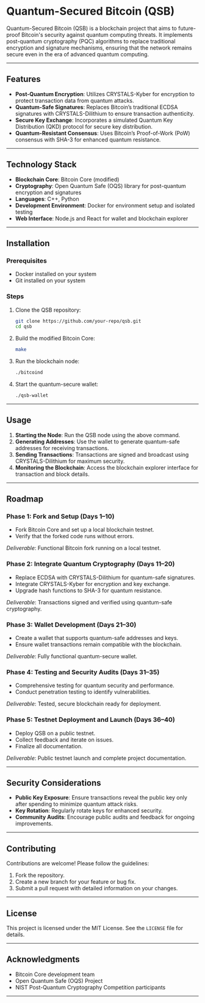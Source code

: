 # Quantum-Secured Bitcoin (QSB)

Quantum-Secured Bitcoin (QSB) is a blockchain project that aims to future-proof Bitcoin's security against quantum computing threats. It implements post-quantum cryptography (PQC) algorithms to replace traditional encryption and signature mechanisms, ensuring that the network remains secure even in the era of advanced quantum computing.

---

## Features

- **Post-Quantum Encryption**: Utilizes CRYSTALS-Kyber for encryption to protect transaction data from quantum attacks.
- **Quantum-Safe Signatures**: Replaces Bitcoin’s traditional ECDSA signatures with CRYSTALS-Dilithium to ensure transaction authenticity.
- **Secure Key Exchange**: Incorporates a simulated Quantum Key Distribution (QKD) protocol for secure key distribution.
- **Quantum-Resistant Consensus**: Uses Bitcoin’s Proof-of-Work (PoW) consensus with SHA-3 for enhanced quantum resistance.

---

## Technology Stack

- **Blockchain Core**: Bitcoin Core (modified)
- **Cryptography**: Open Quantum Safe (OQS) library for post-quantum encryption and signatures
- **Languages**: C++, Python
- **Development Environment**: Docker for environment setup and isolated testing
- **Web Interface**: Node.js and React for wallet and blockchain explorer

---

## Installation

### Prerequisites
- Docker installed on your system
- Git installed on your system

### Steps

1. Clone the QSB repository:
   ```bash
   git clone https://github.com/your-repo/qsb.git
   cd qsb
   ```
2. Build the modified Bitcoin Core:
   ```bash
   make
   ```
3. Run the blockchain node:
   ```bash
   ./bitcoind
   ```
4. Start the quantum-secure wallet:
   ```bash
   ./qsb-wallet
   ```

---

## Usage

1. **Starting the Node**: Run the QSB node using the above command.
2. **Generating Addresses**: Use the wallet to generate quantum-safe addresses for receiving transactions.
3. **Sending Transactions**: Transactions are signed and broadcast using CRYSTALS-Dilithium for maximum security.
4. **Monitoring the Blockchain**: Access the blockchain explorer interface for transaction and block details.

---

## Roadmap

### **Phase 1: Fork and Setup (Days 1–10)**
- Fork Bitcoin Core and set up a local blockchain testnet.
- Verify that the forked code runs without errors.

*Deliverable*: Functional Bitcoin fork running on a local testnet.

### **Phase 2: Integrate Quantum Cryptography (Days 11–20)**
- Replace ECDSA with CRYSTALS-Dilithium for quantum-safe signatures.
- Integrate CRYSTALS-Kyber for encryption and key exchange.
- Upgrade hash functions to SHA-3 for quantum resistance.

*Deliverable*: Transactions signed and verified using quantum-safe cryptography.

### **Phase 3: Wallet Development (Days 21–30)**
- Create a wallet that supports quantum-safe addresses and keys.
- Ensure wallet transactions remain compatible with the blockchain.

*Deliverable*: Fully functional quantum-secure wallet.

### **Phase 4: Testing and Security Audits (Days 31–35)**
- Comprehensive testing for quantum security and performance.
- Conduct penetration testing to identify vulnerabilities.

*Deliverable*: Tested, secure blockchain ready for deployment.

### **Phase 5: Testnet Deployment and Launch (Days 36–40)**
- Deploy QSB on a public testnet.
- Collect feedback and iterate on issues.
- Finalize all documentation.

*Deliverable*: Public testnet launch and complete project documentation.

---

## Security Considerations

- **Public Key Exposure**: Ensure transactions reveal the public key only after spending to minimize quantum attack risks.
- **Key Rotation**: Regularly rotate keys for enhanced security.
- **Community Audits**: Encourage public audits and feedback for ongoing improvements.

---

## Contributing

Contributions are welcome! Please follow the guidelines:

1. Fork the repository.
2. Create a new branch for your feature or bug fix.
3. Submit a pull request with detailed information on your changes.

---

## License

This project is licensed under the MIT License. See the `LICENSE` file for details.

---

## Acknowledgments

- Bitcoin Core development team
- Open Quantum Safe (OQS) Project
- NIST Post-Quantum Cryptography Competition participants

---

